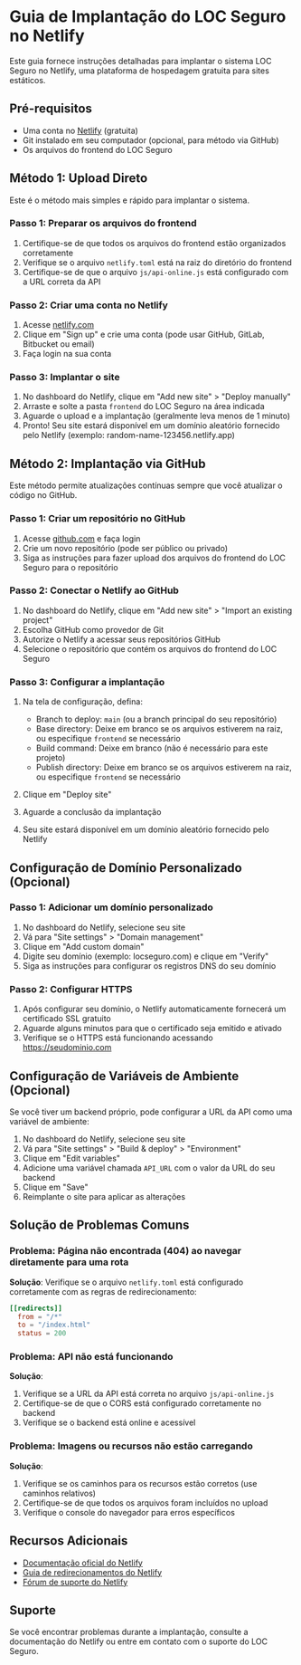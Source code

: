 # Guia de Implantação do LOC Seguro no Netlify

Este guia fornece instruções detalhadas para implantar o sistema LOC Seguro no Netlify, uma plataforma de hospedagem gratuita para sites estáticos.

## Pré-requisitos

- Uma conta no [Netlify](https://www.netlify.com/) (gratuita)
- Git instalado em seu computador (opcional, para método via GitHub)
- Os arquivos do frontend do LOC Seguro

## Método 1: Upload Direto

Este é o método mais simples e rápido para implantar o sistema.

### Passo 1: Preparar os arquivos do frontend

1. Certifique-se de que todos os arquivos do frontend estão organizados corretamente
2. Verifique se o arquivo `netlify.toml` está na raiz do diretório do frontend
3. Certifique-se de que o arquivo `js/api-online.js` está configurado com a URL correta da API

### Passo 2: Criar uma conta no Netlify

1. Acesse [netlify.com](https://www.netlify.com/)
2. Clique em "Sign up" e crie uma conta (pode usar GitHub, GitLab, Bitbucket ou email)
3. Faça login na sua conta

### Passo 3: Implantar o site

1. No dashboard do Netlify, clique em "Add new site" > "Deploy manually"
2. Arraste e solte a pasta `frontend` do LOC Seguro na área indicada
3. Aguarde o upload e a implantação (geralmente leva menos de 1 minuto)
4. Pronto! Seu site estará disponível em um domínio aleatório fornecido pelo Netlify (exemplo: random-name-123456.netlify.app)

## Método 2: Implantação via GitHub

Este método permite atualizações contínuas sempre que você atualizar o código no GitHub.

### Passo 1: Criar um repositório no GitHub

1. Acesse [github.com](https://github.com/) e faça login
2. Crie um novo repositório (pode ser público ou privado)
3. Siga as instruções para fazer upload dos arquivos do frontend do LOC Seguro para o repositório

### Passo 2: Conectar o Netlify ao GitHub

1. No dashboard do Netlify, clique em "Add new site" > "Import an existing project"
2. Escolha GitHub como provedor de Git
3. Autorize o Netlify a acessar seus repositórios GitHub
4. Selecione o repositório que contém os arquivos do frontend do LOC Seguro

### Passo 3: Configurar a implantação

1. Na tela de configuração, defina:
   - Branch to deploy: `main` (ou a branch principal do seu repositório)
   - Base directory: Deixe em branco se os arquivos estiverem na raiz, ou especifique `frontend` se necessário
   - Build command: Deixe em branco (não é necessário para este projeto)
   - Publish directory: Deixe em branco se os arquivos estiverem na raiz, ou especifique `frontend` se necessário

2. Clique em "Deploy site"
3. Aguarde a conclusão da implantação
4. Seu site estará disponível em um domínio aleatório fornecido pelo Netlify

## Configuração de Domínio Personalizado (Opcional)

### Passo 1: Adicionar um domínio personalizado

1. No dashboard do Netlify, selecione seu site
2. Vá para "Site settings" > "Domain management"
3. Clique em "Add custom domain"
4. Digite seu domínio (exemplo: locseguro.com) e clique em "Verify"
5. Siga as instruções para configurar os registros DNS do seu domínio

### Passo 2: Configurar HTTPS

1. Após configurar seu domínio, o Netlify automaticamente fornecerá um certificado SSL gratuito
2. Aguarde alguns minutos para que o certificado seja emitido e ativado
3. Verifique se o HTTPS está funcionando acessando https://seudominio.com

## Configuração de Variáveis de Ambiente (Opcional)

Se você tiver um backend próprio, pode configurar a URL da API como uma variável de ambiente:

1. No dashboard do Netlify, selecione seu site
2. Vá para "Site settings" > "Build & deploy" > "Environment"
3. Clique em "Edit variables"
4. Adicione uma variável chamada `API_URL` com o valor da URL do seu backend
5. Clique em "Save"
6. Reimplante o site para aplicar as alterações

## Solução de Problemas Comuns

### Problema: Página não encontrada (404) ao navegar diretamente para uma rota

**Solução**: Verifique se o arquivo `netlify.toml` está configurado corretamente com as regras de redirecionamento:

```toml
[[redirects]]
  from = "/*"
  to = "/index.html"
  status = 200
```

### Problema: API não está funcionando

**Solução**: 
1. Verifique se a URL da API está correta no arquivo `js/api-online.js`
2. Certifique-se de que o CORS está configurado corretamente no backend
3. Verifique se o backend está online e acessível

### Problema: Imagens ou recursos não estão carregando

**Solução**:
1. Verifique se os caminhos para os recursos estão corretos (use caminhos relativos)
2. Certifique-se de que todos os arquivos foram incluídos no upload
3. Verifique o console do navegador para erros específicos

## Recursos Adicionais

- [Documentação oficial do Netlify](https://docs.netlify.com/)
- [Guia de redirecionamentos do Netlify](https://docs.netlify.com/routing/redirects/)
- [Fórum de suporte do Netlify](https://answers.netlify.com/)

## Suporte

Se você encontrar problemas durante a implantação, consulte a documentação do Netlify ou entre em contato com o suporte do LOC Seguro.
